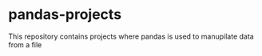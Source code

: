 # pandas-projects
This repository contains projects where pandas is used to manupilate data from a file
